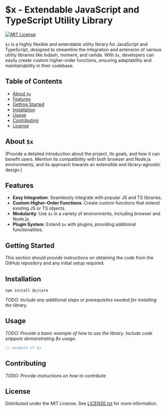 # $x - Extendable JavaScript and TypeScript Utility Library

[![MIT License](https://img.shields.io/badge/license-MIT-green.svg)](/LICENSE)

`$x` is a highly flexible and extendable utility library for JavaScript and TypeScript, designed to streamline the integration and extension of various utility libraries like lodash, moment, and ramda. With `$x`, developers can easily create custom higher-order functions, ensuring adaptability and maintainability in their codebase.

## Table of Contents

- [About `$x`](#about-x)
- [Features](#features)
- [Getting Started](#getting-started)
- [Installation](#installation)
- [Usage](#usage)
- [Contributing](#contributing)
- [License](#license)

## About `$x`

(Provide a detailed introduction about the project, its goals, and how it can benefit users. Mention its compatibility with both browser and Node.js environments, and its approach towards an extensible and library-agnostic design.)

## Features

- **Easy Integration**: Seamlessly integrate with popular JS and TS libraries.
- **Custom Higher-Order Functions**: Create custom functions that extend existing JS or TS objects.
- **Modularity**: Use `$x` in a variety of environments, including browser and Node.js.
- **Plugin System**: Extend `$x` with plugins, providing additional functionalities.

## Getting Started

This section should provide instructions on obtaining the code from the GitHub repository and any initial setup required.

## Installation

```shell
npm install @x/core
```

_TODO: Include any additional steps or prerequisites needed for installing the library._

## Usage

_TODO: Provide a basic example of how to use the library. Include code snippets demonstrating $x usage._

```js
// example of $x
```

## Contributing

_TODO: Provide instructions on how to contribute_

## License

Distributed under the MIT License. See [LICENSE.txt](LICENSE) for more information.
